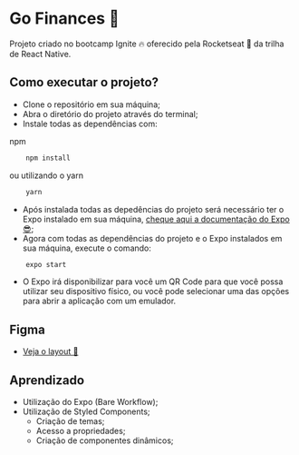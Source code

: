 # Go Finances 💸

Projeto criado no bootcamp Ignite 🔥 oferecido pela Rocketseat 🚀 da trilha de React Native.

## Como executar o projeto?
- Clone o repositório em sua máquina;
- Abra o diretório do projeto através do terminal;
- Instale todas as dependências com:

npm
```bash
    npm install
```
ou utilizando o yarn
```bash
    yarn
```
- Após instalada todas as depedências do projeto será necessário ter o Expo instalado em sua máquina, [cheque aqui a documentação do Expo 😎](https://docs.expo.io/);
- Agora com todas as dependências do projeto e o Expo instalados em sua máquina, execute o comando:
```bash
    expo start
```
- O Expo irá disponibilizar para você um QR Code para que você possa utilizar seu dispositivo físico, ou você pode selecionar uma das opções para abrir a aplicação com um emulador.

## Figma
- [Veja o layout 📲](https://www.figma.com/file/LQOg1JMpJPhMC1PrbtkflT/GoFinances-Ignite-Copy?node-id=15%3A68)

## Aprendizado
- Utilização do Expo (Bare Workflow);
- Utilização de Styled Components;
    - Criação de temas;
    - Acesso a propriedades;
    - Criação de componentes dinâmicos;